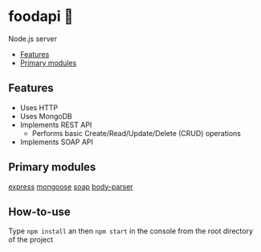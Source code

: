 # foodapi :fork_and_knife:
Node.js server
* [Features](https://github.com/Liemrist/foodapi#features)
* [Primary modules](https://github.com/Liemrist/foodapi#primary-modules)

## Features
* Uses HTTP
* Uses MongoDB
* Implements REST API
  * Performs basic Create/Read/Update/Delete (CRUD) operations
* Implements SOAP API

## Primary modules
[express](https://github.com/expressjs/express)
[mongoose](https://github.com/Automattic/mongoose)
[soap](https://github.com/vpulim/node-soap)
[body-parser](https://github.com/expressjs/body-parser)

## How-to-use
Type `npm install` an then `npm start` in the console from the root directory of the project
